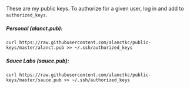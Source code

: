 These are my public keys. To authorize for a given user, log in and add to `authorized_keys`.

##### Personal (alanct.pub):

`curl https://raw.githubusercontent.com/alanctkc/public-keys/master/alanct.pub >> ~/.ssh/authorized_keys`

##### Sauce Labs (sauce.pub):

`curl https://raw.githubusercontent.com/alanctkc/public-keys/master/sauce.pub >> ~/.ssh/authorized_keys`
